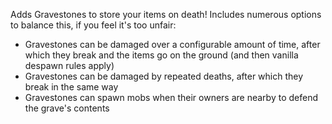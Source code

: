 Adds Gravestones to store your items on death!
Includes numerous options to balance this, if you feel it's too unfair:
- Gravestones can be damaged over a configurable amount of time, after which they break and the items go on the ground (and then vanilla despawn rules apply)
- Gravestones can be damaged by repeated deaths, after which they break in the same way
- Gravestones can spawn mobs when their owners are nearby to defend the grave's contents
